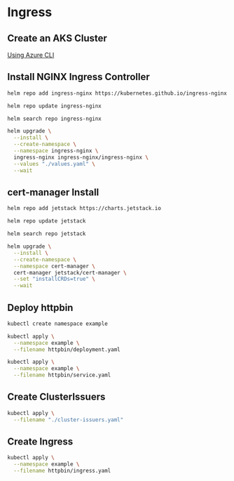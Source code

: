 # Ingress

## Create an AKS Cluster

[Using Azure CLI](../../azure/aks/README.md)

## Install NGINX Ingress Controller

```bash
helm repo add ingress-nginx https://kubernetes.github.io/ingress-nginx

helm repo update ingress-nginx

helm search repo ingress-nginx

helm upgrade \
  --install \
  --create-namespace \
  --namespace ingress-nginx \
  ingress-nginx ingress-nginx/ingress-nginx \
  --values "./values.yaml" \
  --wait
```

## cert-manager Install

```bash
helm repo add jetstack https://charts.jetstack.io

helm repo update jetstack

helm search repo jetstack

helm upgrade \
  --install \
  --create-namespace \
  --namespace cert-manager \
  cert-manager jetstack/cert-manager \
  --set "installCRDs=true" \
  --wait
```

## Deploy httpbin

```bash
kubectl create namespace example

kubectl apply \
  --namespace example \
  --filename httpbin/deployment.yaml

kubectl apply \
  --namespace example \
  --filename httpbin/service.yaml
```

## Create ClusterIssuers

```bash
kubectl apply \
  --filename "./cluster-issuers.yaml"
```

## Create Ingress

```bash
kubectl apply \
  --namespace example \
  --filename httpbin/ingress.yaml
```
